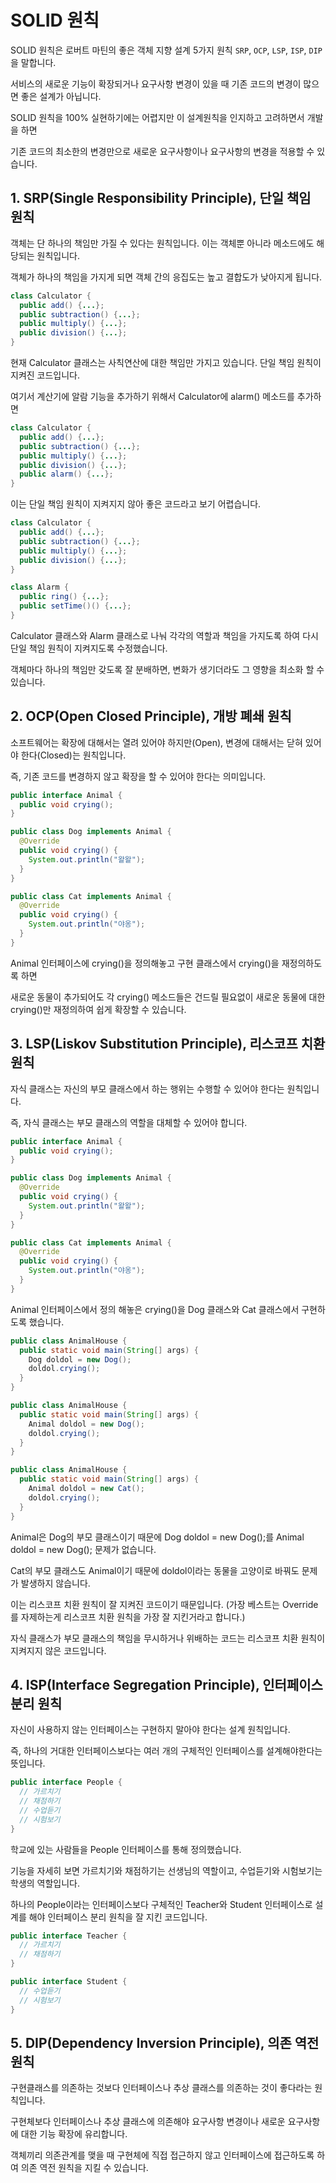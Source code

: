 # SOLID 원칙

SOLID 원칙은 로버트 마틴의 좋은 객체 지향 설계 5가지 원칙 `SRP`, `OCP`, `LSP`, `ISP`, `DIP`을 말합니다.

서비스의 새로운 기능이 확장되거나 요구사항 변경이 있을 때 기존 코드의 변경이 많으면 좋은 설계가 아닙니다.

SOLID 원칙을 100% 실현하기에는 어렵지만 이 설계원칙을 인지하고 고려하면서 개발을 하면

기존 코드의 최소한의 변경만으로 새로운 요구사항이나 요구사항의 변경을 적용할 수 있습니다.

## 1. SRP(Single Responsibility Principle), 단일 책임 원칙

객체는 단 하나의 책임만 가질 수 있다는 원칙입니다. 이는 객체뿐 아니라 메소드에도 해당되는 원칙입니다.

객체가 하나의 책임을 가지게 되면 객체 간의 응집도는 높고 결합도가 낮아지게 됩니다.

```java
class Calculator {
  public add() {...};
  public subtraction() {...};
  public multiply() {...};
  public division() {...};
}
```

현재 Calculator 클래스는 사칙연산에 대한 책임만 가지고 있습니다. 단일 책임 원칙이 지켜진 코드입니다.

여기서 계산기에 알람 기능을 추가하기 위해서 Calculator에 alarm() 메소드를 추가하면

```java
class Calculator {
  public add() {...};
  public subtraction() {...};
  public multiply() {...};
  public division() {...};
  public alarm() {...};
}
```

이는 단일 책임 원칙이 지켜지지 않아 좋은 코드라고 보기 어렵습니다.
```java
class Calculator {
  public add() {...};
  public subtraction() {...};
  public multiply() {...};
  public division() {...};
}

class Alarm {
  public ring() {...};
  public setTime()() {...};
}
```

Calculator 클래스와 Alarm 클래스로 나눠 각각의 역할과 책임을 가지도록 하여 다시 단일 책임 원칙이 지켜지도록 수정했습니다.

객체마다 하나의 책임만 갖도록 잘 분배하면, 변화가 생기더라도 그 영향을 최소화 할 수 있습니다.

## 2. OCP(Open Closed Principle), 개방 폐쇄 원칙

소프트웨어는 확장에 대해서는 열려 있어야 하지만(Open), 변경에 대해서는 닫혀 있어야 한다(Closed)는 원칙입니다.

즉, 기존 코드를 변경하지 않고 확장을 할 수 있어야 한다는 의미입니다.

```java
public interface Animal {
  public void crying();
}

public class Dog implements Animal {
  @Override
  public void crying() {
    System.out.println("왈왈");
  }
}

public class Cat implements Animal {
  @Override
  public void crying() {
    System.out.println("야옹");
  }
}
```

Animal 인터페이스에 crying()을 정의해놓고 구현 클래스에서 crying()을 재정의하도록 하면

새로운 동물이 추가되어도 각 crying() 메소드들은 건드릴 필요없이 새로운 동물에 대한 crying()만 재정의하여 쉽게 확장할 수 있습니다.

## 3. LSP(Liskov Substitution Principle), 리스코프 치환 원칙

자식 클래스는 자신의 부모 클래스에서 하는 행위는 수행할 수 있어야 한다는 원칙입니다.

즉, 자식 클래스는 부모 클래스의 역할을 대체할 수 있어야 합니다.

```java
public interface Animal {
  public void crying();
}

public class Dog implements Animal {
  @Override
  public void crying() {
    System.out.println("왈왈");
  }
}

public class Cat implements Animal {
  @Override
  public void crying() {
    System.out.println("야옹");
  }
}
```
Animal 인터페이스에서 정의 해놓은 crying()을 Dog 클래스와 Cat 클래스에서 구현하도록 했습니다.

```java
public class AnimalHouse {
  public static void main(String[] args) {
    Dog doldol = new Dog();
    doldol.crying();
  }
}

public class AnimalHouse {
  public static void main(String[] args) {
    Animal doldol = new Dog();
    doldol.crying();
  }
}

public class AnimalHouse {
  public static void main(String[] args) {
    Animal doldol = new Cat();
    doldol.crying();
  }
}
```
Animal은 Dog의 부모 클래스이기 때문에 Dog doldol = new Dog();를 Animal doldol = new Dog(); 문제가 없습니다.

Cat의 부모 클래스도 Animal이기 때문에 doldol이라는 동물을 고양이로 바꿔도 문제가 발생하지 않습니다.

이는 리스코프 치환 원칙이 잘 지켜진 코드이기 때문입니다. (가장 베스트는 Override를 자제하는게 리스코프 치환 원칙을 가장 잘 지킨거라고 합니다.)

자식 클래스가 부모 클래스의 책임을 무시하거나 위배하는 코드는 리스코프 치환 원칙이 지켜지지 않은 코드입니다.



## 4. ISP(Interface Segregation Principle), 인터페이스 분리 원칙

자신이 사용하지 않는 인터페이스는 구현하지 말아야 한다는 설계 원칙입니다.

즉, 하나의 거대한 인터페이스보다는 여러 개의 구체적인 인터페이스를 설계해야한다는 뜻입니다.

```java
public interface People {
  // 가르치기
  // 채점하기
  // 수업듣기
  // 시험보기
}
```

학교에 있는 사람들을 People 인터페이스를 통해 정의했습니다.

기능을 자세히 보면 가르치기와 채점하기는 선생님의 역할이고, 수업듣기와 시험보기는 학생의 역할입니다.

하나의 People이라는 인터페이스보다 구체적인 Teacher와 Student 인터페이스로 설계를 해야 인터페이스 분리 원칙을 잘 지킨 코드입니다.

```java
public interface Teacher {
  // 가르치기
  // 채점하기
}

public interface Student {
  // 수업듣기
  // 시험보기
}
```

## 5. DIP(Dependency Inversion Principle), 의존 역전 원칙

구현클래스를 의존하는 것보다 인터페이스나 추상 클래스를 의존하는 것이 좋다라는 원칙입니다.

구현체보다 인터페이스나 추상 클래스에 의존해야 요구사항 변경이나 새로운 요구사항에 대한 기능 확장에 유리합니다.

객체끼리 의존관계를 맺을 때 구현체에 직접 접근하지 않고 인터페이스에 접근하도록 하여 의존 역전 원칙을 지킬 수 있습니다.

